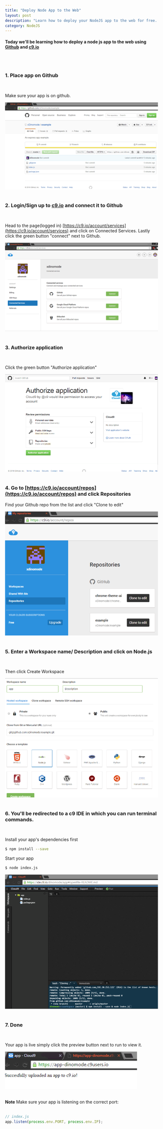 ```yaml
---
title: "Deploy Node App to the Web"
layout: post
description: "Learn how to deploy your NodeJS app to the web for free. Using Github and c9.io"
category: NodeJS
---
```


#### Today we'll be learning how to deploy a node js app to the web using [Github](https://github.com) and [c9.io](https://c9.io)
<br>
<br>

### 1. Place app on Github
<br>

Make sure your app is on github.

![example repo](/images/example.png)
<br>
<br>

### 2. Login/Sign up to [c9.io](https://c9.io) and connect it to Github
<br>

Head to the page(logged in) [https://c9.io/account/services](https://c9.io/account/services) and click on Connected Services. Lastly click the green button "connect" next to Github.

![c9.io](/images/c9github.png)
<br>
<br>

### 3. Authorize application
<br>

Click the green button "Authorize application"

![Auth Github](/images/githubauth.png)
<br>
<br>

### 4. Go to [https://c9.io/account/repos](https://c9.io/account/repos) and click Repositories

Find your Github repo from the list and click "Clone to edit"

![c9 repos](/images/c9repos.png)
<br>
<br>

### 5. Enter a Workspace name/ Description and click on Node.js
<br>

Then click Create Workspace

![c9 new](/images/c9new.png)
<br>
<br>

### 6. You'll be redirected to a c9 IDE in which you can run terminal commands.
<br>

Install your app's dependencies first

```bash
$ npm install --save
```

Start your app

```bash
$ node index.js
```

![c9 terminal](/images/c9run.png)
<br>
<br>

### 7. Done
<br>

Your app is live simply click the preview button next to run to view it.

![app](/images/c9app.png)
<br>
<br>

**Note** Make sure your app is listening on the correct port:

```javascript

// index.js
app.listen(process.env.PORT, process.env.IP);
```
